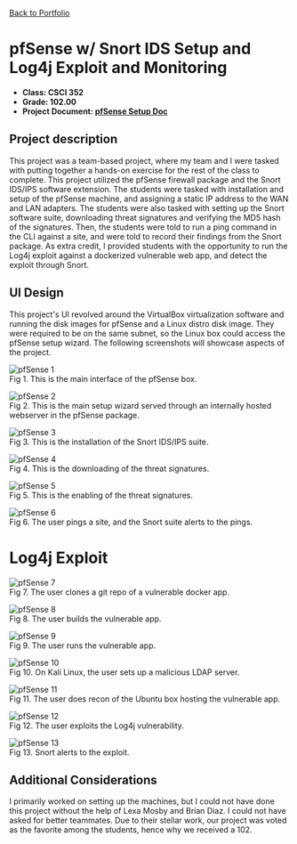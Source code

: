 [Back to Portfolio](./)

pfSense w/ Snort IDS Setup and Log4j Exploit and Monitoring
===========================================================

-   **Class: CSCI 352** 
-   **Grade: 102.00**
-   **Project Document: [pfSense Setup Doc](/pdf/pfSense.pdf)**

## Project description
This project was a team-based project, where my team and I were tasked with putting together a hands-on exercise for the rest of the class to complete. This 
project utilized the pfSense firewall package and the Snort IDS/IPS software extension. The students were tasked with installation and setup of the pfSense 
machine, and assigning a static IP address to the WAN and LAN adapters. The students were also tasked with setting up the Snort software suite, downloading
threat signatures and verifying the MD5 hash of the signatures. Then, the students were told to run a ping command in the CLI against a site, and were told to 
record their findings from the Snort package. As extra credit, I provided students with the opportunity to run the Log4j exploit against a dockerized vulnerable 
web app, and detect the exploit through Snort.

## UI Design

This project's UI revolved around the VirtualBox virtualization software and running the disk images for pfSense and a Linux distro disk image. They were 
required to be on the same subnet, so the Linux box could access the pfSense setup wizard. The following screenshots will showcase aspects of the project.

![pfSense 1](images/pfsense1.jpg)<br>
Fig 1. This is the main interface of the pfSense box.

![pfSense 2](images/pfsense2.jpg)<br>
Fig 2. This is the main setup wizard served through an internally hosted webserver in the pfSense package.

![pfSense 3](images/pfsense3.jpg)<br>
Fig 3. This is the installation of the Snort IDS/IPS suite.

![pfSense 4](images/pfsense4.jpg)<br>
Fig 4. This is the downloading of the threat signatures.

![pfSense 5](images/pfsense5.jpg)<br>
Fig 5. This is the enabling of the threat signatures.

![pfSense 6](images/pfsense6.jpg)<br>
Fig 6. The user pings a site, and the Snort suite alerts to the pings. 

Log4j Exploit
=============

![pfSense 7](images/pfsense7.jpg)<br>
Fig 7. The user clones a git repo of a vulnerable docker app.

![pfSense 8](images/pfsense8.jpg)<br>
Fig 8. The user builds the vulnerable app.

![pfSense 9](images/pfsense9.jpg)<br>
Fig 9. The user runs the vulnerable app.

![pfSense 10](images/pfsense10.jpg)<br>
Fig 10. On Kali Linux, the user sets up a malicious LDAP server.

![pfSense 11](images/pfsense11.jpg)<br>
Fig 11. The user does recon of the Ubuntu box hosting the vulnerable app.

![pfSense 12](images/pfsense12.jpg)<br>
Fig 12. The user exploits the Log4j vulnerability.

![pfSense 13](images/pfsense13.jpg)<br>
Fig 13. Snort alerts to the exploit.

## Additional Considerations
I primarily worked on setting up the machines, but I could not have done this project without the help of Lexa Mosby and Brian Diaz. I could not have asked 
for better teammates. Due to their stellar work, our project was voted as the favorite among the students, hence why we received a 102. 
